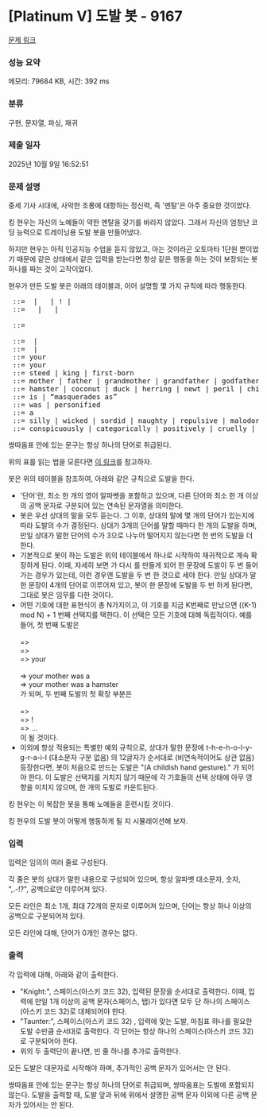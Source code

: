 # [Platinum V] 도발 봇 - 9167 

[문제 링크](https://www.acmicpc.net/problem/9167) 

### 성능 요약

메모리: 79684 KB, 시간: 392 ms

### 분류

구현, 문자열, 파싱, 재귀

### 제출 일자

2025년 10월 9일 16:52:51

### 문제 설명

<p>중세 기사 시대에, 사악한 조롱에 대항하는 정신력, 즉 '멘탈'은 아주 중요한 것이었다.</p>

<p>킹 현우는 자신의 노예들이 약한 멘탈을 갖기를 바라지 않았다. 그래서 자신의 엄청난 코딩 능력으로 트레이닝용 도발 봇을 만들어냈다.</p>

<p>하지만 현우는 아직 인공지능 수업을 듣지 않았고, 아는 것이라곤 오토마타 1단원 뿐이었기 때문에 같은 상태에서 같은 입력을 받는다면 항상 같은 행동을 하는 것이 보장되는 봇 하나를 짜는 것이 고작이었다.</p>

<p>현우가 만든 도발 봇은 아래의 테이블과, 이어 설명할 몇 가지 규칙에 따라 행동한다.</p>

<pre><taunt> ::= <sentence> | <taunt> <sentence> | <noun>! | <sentence>
<sentence> ::= <past-rel> <noun-phrase> | <present-rel> <noun-phrase> | <past-rel> <article> <noun> 
<noun-phrase> ::= <article> <modified-noun>
<modified-noun> ::= <noun> | <modifier> <noun>
<modifier> ::= <adjective> | <adverb> <adjective>
<present-rel> ::= your <present-person> <present-verb>
<past-rel> ::= your <past-person> <past-verb>
<present-person> ::= steed | king | first-born
<past-person> ::= mother | father | grandmother | grandfather | godfather
<noun> ::= hamster | coconut | duck | herring | newt | peril | chicken | vole | parrot | mouse | twit 
<present-verb> ::= is | “masquerades as”
<past-verb> ::= was | personified
<article> ::= a
<adjective> ::= silly | wicked | sordid | naughty | repulsive | malodorous | ill-tempered
<adverb> ::= conspicuously | categorically | positively | cruelly | incontrovertibly</pre>

<p>쌍따옴표 안에 있는 문구는 항상 하나의 단어로 취급된다.</p>

<p>위의 표를 읽는 법을 모른다면 <a href="https://ko.wikipedia.org/wiki/%EB%B0%B0%EC%BB%A4%EC%8A%A4-%EB%82%98%EC%9A%B0%EB%A5%B4_%ED%91%9C%EA%B8%B0%EB%B2%95">이 링크</a>를 참고하자.</p>

<p>봇은 위의 테이블을 참조하여, 아래와 같은 규칙으로 도발을 한다.</p>

<ul>
	<li>'단어'란, 최소 한 개의 영어 알파벳을 포함하고 있으며, 다른 단어와 최소 한 개 이상의 공백 문자로 구분되어 있는 연속된 문자열을 의미한다.</li>
	<li>봇은 우선 상대의 말을 모두 듣는다. 그 이후, 상대의 말에 몇 개의 단어가 있는지에 따라 도발의 수가 결정된다. 상대가 3개의 단어를 말할 때마다 한 개의 도발을 하며, 만일 상대가 말한 단어의 수가 3으로 나누어 떨어지지 않는다면 한 번의 도발을 더 한다.</li>
	<li>기본적으로 봇이 하는 도발은 위의 테이블에서 <taunt> 하나로 시작하여 재귀적으로 계속 확장하게 된다. 이때, 자세히 보면 <taunt>가 다시 <taunt>를 만들게 되어 한 문장에 도발이 두 번 들어가는 경우가 있는데, 이런 경우엔 도발을 두 번 한 것으로 세야 한다. 만일 상대가 말한 문장이 4개의 단어로 이루어져 있고, 봇이 한 문장에 도발을 두 번 하게 된다면, 그대로 봇은 임무를 다한 것이다.</li>
	<li>어떤 기호에 대한 표현식이 총 N가지이고, 이 기호를 지금 K번째로 만났으면 ((K-1) mod N) + 1 번째 선택지를 택한다. 이 선택은 모든 기호에 대해 독립적이다. 예를 들어, 첫 번째 도발은<br>
	<taunt><br>
	=> <sentence><br>
	=> <past-rel> <noun-phrase><br>
	=> your <past-person> <past-verb> <article> <modified-noun><br>
	=> your mother was a <noun><br>
	=> your mother was a hamster<br>
	가 되며, 두 번째 도발의 첫 확장 부분은<br>
	<taunt><br>
	=> <taunt> <sentence><br>
	=> <noun>! <present-rel> <noun-phrase><br>
	=> ...<br>
	이 될 것이다.</li>
	<li>이외에 항상 적용되는 특별한 예외 규칙으로, 상대가 말한 문장에 t-h-e-h-o-l-y-g-r-a-i-l (대소문자 구분 없음) 의 12글자가 순서대로 (비연속적이어도 상관 없음) 등장한다면, 봇이 처음으로 만드는 도발은 "(A childish hand gesture)." 가 되어야 한다. 이 도발은 선택지를 거치지 않기 때문에 각 기호들의 선택 상태에 아무 영향을 미치지 않으며, 한 개의 도발로 카운트된다.</li>
</ul>

<p>킹 현우는 이 복잡한 봇을 통해 노예들을 훈련시킬 것이다.</p>

<p>킹 현우의 도발 봇이 어떻게 행동하게 될 지 시뮬레이션해 보자.</p>

### 입력 

 <p>입력은 임의의 여러 줄로 구성된다.</p>

<p>각 줄은 봇의 상대가 말한 내용으로 구성되어 있으며, 항상 알파벳 대소문자, 숫자, ",.-!?", 공백으로만 이루어져 있다.</p>

<p>모든 라인은 최소 1개, 최대 72개의 문자로 이루어져 있으며, 단어는 항상 하나 이상의 공백으로 구분되어져 있다.</p>

<p>모든 라인에 대해, 단어가 0개인 경우는 없다.</p>

### 출력 

 <p>각 입력에 대해, 아래와 같이 출력한다.</p>

<ul>
	<li>"Knight:", 스페이스(아스키 코드 32), 입력된 문장을 순서대로 출력한다. 이때, 입력에 만일 1개 이상의 공백 문자(스페이스, 탭)가 있다면 모두 단 하나의 스페이스(아스키 코드 32)로 대체되어야 한다.</li>
	<li>"Taunter:", 스페이스(아스키 코드 32) , 입력에 맞는 도발, 마침표 하나를 필요한 도발 수만큼 순서대로 출력한다. 각 단어는 항상 하나의 스페이스(아스키 코드 32)로 구분되어야 한다.</li>
	<li>위의 두 출력단이 끝나면, 빈 줄 하나를 추가로 출력한다.</li>
</ul>

<p>모든 도발은 대문자로 시작해야 하며, 추가적인 공백 문자가 있어서는 안 된다.</p>

<p>쌍따옴표 안에 있는 문구는 항상 하나의 단어로 취급되며, 쌍따옴표는 도발에 포함되지 않는다. 도발을 출력할 때, 도발 앞과 뒤에 위에서 설명한 공백 문자 이외에 다른 공백 문자가 있어서는 안 된다.</p>

